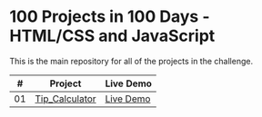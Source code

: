 # 100 Projects in 100 Days - HTML/CSS and JavaScript

This is the main repository for all of the projects in the challenge.

| #  | Project                       | Live Demo                  |
|----|-------------------------------|----------------------------|
| 01 | [Tip_Calculator](./Tip_Calculator) | [Live Demo](https://omniasameer.github.io/100projects100days/Tip_Calculator/) |


